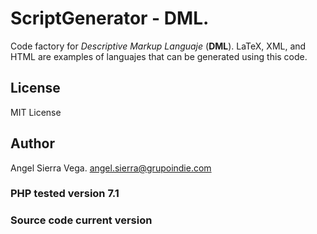 # ScriptGenerator - DML.
Code factory for *Descriptive Markup Languaje* (**DML**). 
LaTeX, XML, and HTML are examples of languajes that can be generated using this code.

## License
MIT License

## Author
Angel Sierra Vega. <angel.sierra@grupoindie.com>

### PHP tested version 7.1

### Source code current version